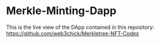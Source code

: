 # Merkle-Minting-Dapp

This is the live view of the DApp contained in this repository: https://github.com/web3chick/Merkletree-NFT-Codes
